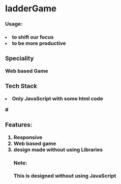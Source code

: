 # ladderGame
<h3>Usage:<h3>
  <p>
    <li>to shift our focus
      <li> to be more productive
  </p>
  <h3> Speciality</h3>
  Web based Game
  <h3>Tech Stack</h3>
  <li>Only JavaScript with some html code
    
  #<h3>Features:</h3>
1. Responsive 
2. Web based game
3. design made without using Libraries
    <h4>Note:</h4> <p>
    This is designed without using JavaScript
    </p>
